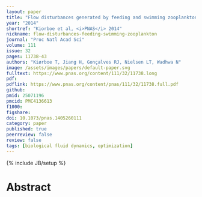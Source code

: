 ```yaml
---
layout: paper
title: "Flow disturbances generated by feeding and swimming zooplankton"
year: "2014"
shortref: "Kiorboe et al, <i>PNAS</i> 2014"
nickname: flow-disturbances-feeding-swimming-zooplankton
journal: "Proc Natl Acad Sci"
volume: 111
issue: 32
pages: 11738-43
authors: "Kiørboe T, Jiang H, Gonçalves RJ, Nielsen LT, Wadhwa N"
image: /assets/images/papers/default-paper.svg
fulltext: https://www.pnas.org/content/111/32/11738.long
pdf: 
pdflink: https://www.pnas.org/content/pnas/111/32/11738.full.pdf
github: 
pmid: 25071196
pmcid: PMC4136613
f1000: 
figshare: 
doi: 10.1073/pnas.1405260111
category: paper
published: true
peerreview: false
review: false
tags: [biological fluid dynamics, optimization]
---
```

{% include JB/setup %}

# Abstract 
